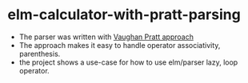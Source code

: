 # elm-calculator-with-pratt-parsing
- The parser was written with [Vaughan Pratt approach](https://web.archive.org/web/20151223215421/http://hall.org.ua/halls/wizzard/pdf/Vaughan.Pratt.TDOP.pdf)
- The approach makes it easy to handle operator associativity, parenthesis. 
- the project shows a use-case for how to use elm/parser lazy, loop operator. 

